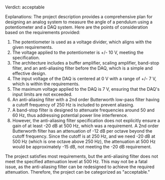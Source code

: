 Verdict: acceptable

Explanations: 
The project description provides a comprehensive plan for designing an analog system to measure the angle of a pendulum using a potentiometer and a DAQ system. Here are the points of consideration based on the requirements provided:

1. The potentiometer is used as a voltage divider, which aligns with the given requirements.
2. The voltage applied to the potentiometer is +/- 10 V, meeting the specification.
3. The architecture includes a buffer amplifier, scaling amplifier, band-stop filter, and an anti-aliasing filter before the DAQ, which is a simple and effective design.
4. The input voltage of the DAQ is centered at 0 V with a range of +/- 7 V, which is within the requirements.
5. The maximum voltage applied to the DAQ is 7 V, ensuring that the DAQ's input limits are not exceeded.
6. An anti-aliasing filter with a 2nd order Butterworth low-pass filter having a cutoff frequency of 250 Hz is included to prevent aliasing.
7. A band-stop filter is designed to attenuate frequencies around 50 and 60 Hz, thus addressing potential power line interference.
8. However, the anti-aliasing filter specification does not explicitly ensure a gain of at least -20 dB at 500 Hz, which was a requirement. A 2nd order Butterworth filter has an attenuation of -12 dB per octave beyond the cutoff frequency. Since the cutoff is at 250 Hz, and we need -20 dB at 500 Hz (which is one octave above 250 Hz), the attenuation at 500 Hz would be approximately -15 dB, not meeting the -20 dB requirement.

The project satisfies most requirements, but the anti-aliasing filter does not meet the specified attenuation level at 500 Hz. This may not be a fatal issue, as the anti-aliasing filter can be redesigned to achieve the required attenuation. Therefore, the project can be categorized as "acceptable."